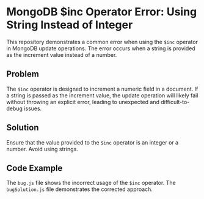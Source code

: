 # MongoDB $inc Operator Error: Using String Instead of Integer

This repository demonstrates a common error when using the `$inc` operator in MongoDB update operations. The error occurs when a string is provided as the increment value instead of a number.

## Problem
The `$inc` operator is designed to increment a numeric field in a document.  If a string is passed as the increment value, the update operation will likely fail without throwing an explicit error, leading to unexpected and difficult-to-debug issues.

## Solution
Ensure that the value provided to the `$inc` operator is an integer or a number.  Avoid using strings.

## Code Example
The `bug.js` file shows the incorrect usage of the `$inc` operator. The `bugSolution.js` file demonstrates the corrected approach.
